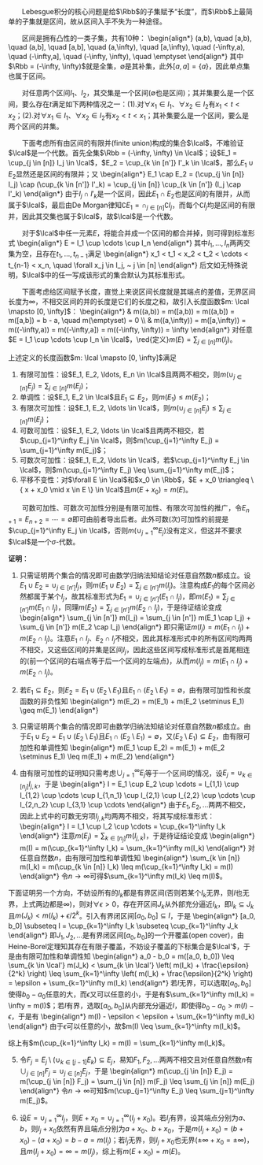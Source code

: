 　　Lebesgue积分的核心问题是给$\Rbb$的子集赋予“长度”，而$\Rbb$上最简单的子集就是<span class="violet">区间</span>，故从区间入手不失为一种途径。

　　区间是拥有<span class="violet">凸性</span>的一类子集，共有10种：
\begin{align\*}
    (a,b), \quad [a,b), \quad (a,b], \quad [a,b], \quad (a,\infty), \quad [a,\infty), \quad (-\infty,a), \quad (-\infty,a], \quad (-\infty, \infty), \quad \emptyset
\end{align\*}
其中$\Rbb = (-\infty, \infty)$就是全集，$\emptyset$是其补集，此外$[a,a] = \{ a \}$，因此单点集也属于区间。

　　对任意两个区间$I_1$、$I_2$，其交集是一个区间($\emptyset$也是区间)；其并集要么是一个区间，要么存在$t$满足如下两种情况之一：(1).对$\forall x_1 \in I_1$、$\forall x_2 \in I_2$有$x_1 < t < x_2$；(2).对$\forall x_1 \in I_1$、$\forall x_2 \in I_2$有$x_2 < t < x_1$；其补集要么是一个区间，要么是两个区间的并集。

　　下面考虑所有由<span class="violet">区间的有限并</span>(finite union)构成的集合$\Ical$，不难验证$\Ical$是一个<span class="violet">代数</span>。首先全集$\Rbb = (-\infty, \infty) \in \Ical$；设$E_1 = \cup_{j \in [n]} I_j \in \Ical$，$E_2 = \cup_{k \in [n']} I'_k \in \Ical$，那么$E_1 \cup E_2$显然还是区间的有限并；又
\begin{align\*}
    E\_1 \cap E\_2 = (\cup\_{j \in [n]} I\_j) \cap (\cup\_{k \in [n']} I'\_k) = \cup\_{j \in [n]} \cup\_{k \in [n']} (I\_j \cap I'\_k)
\end{align\*}
由于$I_j \cap I'_k$是一个区间，因此$E_1 \cap E_2$也是区间的有限并，从而属于$\Ical$，最后由De Morgan律知$\complement E_1 = \cap_{j \in [n]} \complement I_j$，而每个$\complement I_j$均是区间的有限并，因此其交集也属于$\Ical$，故$\Ical$是一个代数。

　　对于$\Ical$中任一元素$E$，将能合并成一个区间的都合并掉，则可得到标准形式
\begin{align\*}
    E = I\_1 \cup \cdots \cup I\_n
\end{align\*}
其中$I_1, \ldots, I_n$两两交集为空，且存在$t_1, \ldots, t_{n-1}$满足
\begin{align\*}
    x\_1 < t\_1 < x\_2 < t\_2 < \cdots < t\_{n-1} < x\_n, \quad \forall x\_j \in I\_j, ~ j \in [n]
\end{align\*}
后文如无特殊说明，$\Ical$中的任一写成该形式的集合默认为其标准形式。

　　下面考虑给区间赋予长度，直觉上来说<span class="violet">区间长度就是其端点的差值，无界区间长度为$\infty$，不相交区间的并的长度是它们的长度之和</span>，故引入长度函数$m: \Ical \mapsto [0, \infty]$：
\begin{align\*}
     & m((a,b)) = m([a,b)) = m((a,b]) = m([a,b]) = b - a, \quad m(\emptyset) = 0                       \\\\
     & m((a,\infty)) = m([a,\infty)) = m((-\infty,a)) = m((-\infty,a]) = m((-\infty, \infty)) = \infty
\end{align\*}
对任意$E = I_1 \cup \cdots \cup I_n \in \Ical$，\red{定义}$m(E) = \sum_{j \in [n]} m(I_j)$。

上述定义的长度函数$m: \Ical \mapsto [0, \infty]$满足
1. <span class="violet">有限可加性</span>：设$E_1, E_2, \ldots, E_n \in \Ical$且两两不相交，则$m(\cup_{j \in [n]} E_j) = \sum_{j \in [n]} m(E_j)$；
2. <span class="violet">单调性</span>：设$E_1, E_2 \in \Ical$且$E_1 \subseteq E_2$，则$m(E_1) \leq m(E_2)$；
3. <span class="violet">有限次可加性</span>：设$E_1, E_2, \ldots \in \Ical$，则$m(\cup_{j \in [n]} E_j) \leq \sum_{j \in [n]} m(E_j)$；
4. <span class="violet">可数可加性</span>：设$E_1, E_2, \ldots \in \Ical$且两两不相交，若$\cup_{j=1}^\infty E_j \in \Ical$，则$m(\cup_{j=1}^\infty E_j) = \sum_{j=1}^\infty m(E_j)$；
5. <span class="violet">可数次可加性</span>：设$E_1, E_2, \ldots \in \Ical$，若$\cup_{j=1}^\infty E_j \in \Ical$，则$m(\cup_{j=1}^\infty E_j) \leq \sum_{j=1}^\infty m(E_j)$；
6. <span class="violet">平移不变性</span>：对$\forall E \in \Ical$和$x_0 \in \Rbb$，$E + x_0 \triangleq \{ x + x_0 \mid x \in E \} \in \Ical$且$m(E + x_0) = m(E)$。

　　可数可加性、可数次可加性分别是有限可加性、有限次可加性的推广，令$E_{n+1} = E_{n+2} = \cdots = \emptyset$即可由前者导出后者。此外可数(次)可加性的前提是$\cup_{j=1}^\infty E_j \in \Ical$，否则$m(\cup_{j=1}^\infty E_j)$没有定义，但这并不要求$\Ical$是一个$\sigma$-代数。

**证明**：
1. 只需证明两个集合的情况即可由数学归纳法知结论对任意自然数$n$都成立。设$E_1 \cup E_2 = \cup_{j \in [n']} I_j$，则$m(E_1 \cup E_2) = \sum_{j \in [n']} m(I_j)$。注意构成$E_1$的每个区间必然都属于某个$I_j$，故其标准形式为$E_1 = \cup_{j \in [n']} (E_1 \cap I_j)$，即$m(E_1) = \sum_{j \in [n']} m(E_1 \cap I_j)$，同理$m(E_2) = \sum_{j \in [n']} m(E_2 \cap I_j)$，于是待证结论变成
\begin{align\*}
    \sum\_{j \in [n']} m(I\_j) = \sum\_{j \in [n']} m(E\_1 \cap I\_j) + \sum\_{j \in [n']} m(E\_2 \cap I\_j)
\end{align\*}
即只需证$m(I_j) = m(E_1 \cap I_j) + m(E_2 \cap I_j)$。注意$E_1 \cap I_j$、$E_2 \cap I_j$不相交，因此其标准形式中的所有区间均两两不相交，又这些区间的并集是区间$I_j$，因此这些区间写成标准形式是首尾相连的(前一个区间的右端点等于后一个区间的左端点)，从而$m(I_j) = m(E_1 \cap I_j) + m(E_2 \cap I_j)$。

2. 若$E_1 \subseteq E_2$，则$E_2 = E_1 \cup (E_2 \setminus E_1)$且$E_1 \cap (E_2 \setminus E_1) = \emptyset$，由有限可加性和长度函数的非负性知
\begin{align\*}
    m(E\_2) = m(E\_1) + m(E\_2 \setminus E\_1) \geq m(E\_1)
\end{align\*}

3. 只需证明两个集合的情况即可由数学归纳法知结论对任意自然数$n$都成立。由于$E_1 \cup E_2 = E_1 \cup (E_2 \setminus E_1)$且$E_1 \cap (E_2 \setminus E_1) = \emptyset$，又$(E_2 \setminus E_1) \subseteq E_2$，由有限可加性和单调性知
\begin{align\*}
    m(E\_1 \cup E\_2) = m(E\_1) + m(E\_2 \setminus E\_1) \leq m(E\_1) + m(E\_2)
\end{align\*}
4. 由有限可加性的证明知只需考虑$\cup_{j=1}^\infty E_j$等于一个区间$I$的情况，设$E_j = \cup_{k \in [n_j]} I_{j,k}$，于是
\begin{align\*}
    I = E\_1 \cup E\_2 \cup \cdots = I\_{1,1} \cup I\_{1,2} \cup \cdots \cup I\_{1,n\_1} \cup I\_{2,1} \cup I\_{2,2} \cup \cdots \cup I\_{2,n\_2} \cup I\_{3,1} \cup \cdots
\end{align\*}
由于$E_1, E_2, \ldots$两两不相交，因此上式中的可数无穷项$I_{j,k}$均两两不相交，将其写成标准形式：
\begin{align\*}
    I = I\_1 \cup I\_2 \cup \cdots = \cup\_{k=1}^\infty I\_k
\end{align\*}
注意$m(E_j) = \sum_{k \in [n_j]} m(I_{j,k})$，于是待证结论变成
\begin{align\*}
    m(I) = m(\cup\_{k=1}^\infty I\_k) = \sum\_{k=1}^\infty m(I\_k)
\end{align\*}
对任意自然数$n$，由有限可加性和单调性知
\begin{align\*}
    \sum\_{k \in [n]} m(I\_k) = m(\cup\_{k \in [n]} I\_k) \leq m(\cup\_{k=1}^\infty I\_k) = m(I)
\end{align\*}
令$n \rightarrow \infty$可得$\sum_{k=1}^\infty m(I_k) \leq m(I)$。

下面证明另一个方向，不妨设所有的$I_k$都是有界区间(否则若某个$I_k$无界，则$I$也无界，上式两边都是$\infty$)，则对$\forall \epsilon > 0$，存在开区间$J_k$从外部充分逼近$I_k$，即$I_k \subseteq J_k$且$m(J_k) < m(I_k) + \epsilon / 2^k$。引入有界闭区间$[a_0, b_0] \subseteq I$，于是
\begin{align\*}
    [a\_0, b\_0] \subseteq I = \cup\_{k=1}^\infty I\_k \subseteq \cup\_{k=1}^\infty J\_k
\end{align\*}
即$J_1, J_2, \ldots$是有界闭区间$[a_0, b_0]$的一个<span class="violet">开覆盖</span>(open cover)，由Heine-Borel定理知其<span class="violet">存在有限子覆盖</span>，不妨设子覆盖的下标集合是$\Ical'$，于是由有限可加性和单调性知
\begin{align\*}
    a\_0 - b\_0 = m([a\_0, b\_0]) \leq \sum\_{k \in \Ical'} m(J\_k) < \sum\_{k \in \Ical'} \left( m(I\_k) + \frac{\epsilon}{2^k} \right) \leq \sum\_{k=1}^\infty \left( m(I\_k) + \frac{\epsilon}{2^k} \right) = \epsilon + \sum\_{k=1}^\infty m(I\_k)
\end{align\*}
若$I$无界，可以选取$[a_0, b_0]$使得$b_0 - a_0$任意的大，而$\epsilon$又可以任意的小，于是有$\sum_{k=1}^\infty m(I_k) = \infty = m(I)$；若$I$有界，选取$[a_0, b_0]$从内部充分逼近$I$，即使得$b_0 - a_0 > m(I) - \epsilon$，于是有
\begin{align\*}
    m(I) - \epsilon < \epsilon + \sum\_{k=1}^\infty m(I\_k)
\end{align\*}
由于$\epsilon$可以任意的小，故$m(I) \leq \sum_{k=1}^\infty m(I_k)$。

综上有$m(\cup_{k=1}^\infty I_k) = m(I) = \sum_{k=1}^\infty m(I_k)$。

5. 令$F_j = E_j \setminus (\cup_{k \in [j-1]} E_k) \subseteq E_j$，易知$F_1, F_2, \ldots$两两不相交且对任意自然数$n$有$\cup_{j \in [n]} F_j = \cup_{j \in [n]} E_j$，于是
\begin{align\*}
    m(\cup\_{j \in [n]} E\_j) = m(\cup\_{j \in [n]} F\_j) = \sum\_{j \in [n]} m(F\_j) \leq \sum\_{j \in [n]} m(E\_j)
\end{align\*}
令$n \rightarrow \infty$可知$m(\cup_{j=1}^\infty E_j) \leq \sum_{j=1}^\infty m(E_j)$。
  
6. 设$E = \cup_{j=1}^\infty I_j$，则$E + x_0 = \cup_{j=1}^\infty (I_j + x_0)$。若$I_j$有界，设其端点分别为$a$、$b$，则$I_j + x_0$依然有界且端点分别为$a + x_0$、$b + x_0$，于是$m(I_j + x_0) = (b + x_0) - (a + x_0) = b - a = m(I_j)$；若$I_j$无界，则$I_j + x_0$也无界($\pm \infty + x_0 = \pm \infty$)，且$m(I_j + x_0) = \infty = m(I_j)$，综上有$m(E + x_0) = m(E)$。


